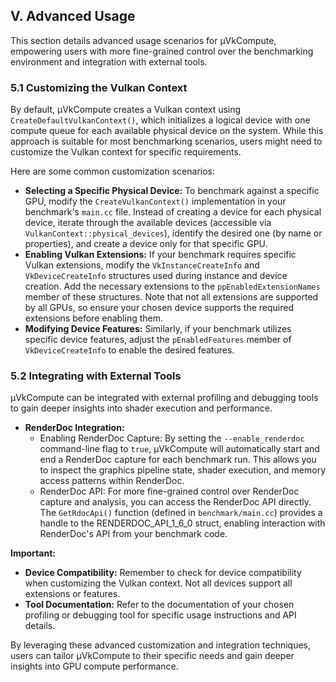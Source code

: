 ## V. Advanced Usage

This section details advanced usage scenarios for µVkCompute, empowering users with more fine-grained control over the benchmarking environment and integration with external tools.

### 5.1 Customizing the Vulkan Context

By default, µVkCompute creates a Vulkan context using `CreateDefaultVulkanContext()`, which initializes a logical device with one compute queue for each available physical device on the system. While this approach is suitable for most benchmarking scenarios, users might need to customize the Vulkan context for specific requirements.

Here are some common customization scenarios:

* **Selecting a Specific Physical Device:** To benchmark against a specific GPU, modify the `CreateVulkanContext()` implementation in your benchmark's `main.cc` file. Instead of creating a device for each physical device, iterate through the available devices (accessible via `VulkanContext::physical_devices`), identify the desired one (by name or properties), and create a device only for that specific GPU.
* **Enabling Vulkan Extensions:**  If your benchmark requires specific Vulkan extensions, modify the `VkInstanceCreateInfo` and `VkDeviceCreateInfo` structures used during instance and device creation. Add the necessary extensions to the `ppEnabledExtensionNames` member of these structures. Note that not all extensions are supported by all GPUs, so ensure your chosen device supports the required extensions before enabling them. 
* **Modifying Device Features:**  Similarly, if your benchmark utilizes specific device features,  adjust the `pEnabledFeatures` member of `VkDeviceCreateInfo` to enable the desired features. 

### 5.2 Integrating with External Tools

µVkCompute can be integrated with external profiling and debugging tools to gain deeper insights into shader execution and performance.

* **RenderDoc Integration:**
    * Enabling RenderDoc Capture: By setting the `--enable_renderdoc` command-line flag to `true`, µVkCompute will automatically start and end a RenderDoc capture for each benchmark run. This allows you to inspect the graphics pipeline state, shader execution, and memory access patterns within RenderDoc.
    * RenderDoc API: For more fine-grained control over RenderDoc capture and analysis, you can access the RenderDoc API directly.  The `GetRdocApi()` function (defined in `benchmark/main.cc`) provides a handle to the RENDERDOC_API_1_6_0 struct, enabling interaction with RenderDoc's API from your benchmark code.

**Important:**

* **Device Compatibility:** Remember to check for device compatibility when customizing the Vulkan context. Not all devices support all extensions or features.
* **Tool Documentation:** Refer to the documentation of your chosen profiling or debugging tool for specific usage instructions and API details.

By leveraging these advanced customization and integration techniques, users can tailor µVkCompute to their specific needs and gain deeper insights into GPU compute performance. 

